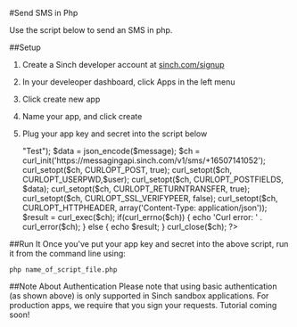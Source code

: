 #Send SMS in Php

Use the script below to send an SMS in php. 

##Setup
1. Create a Sinch developer account at [sinch.com/signup](https://www.sinch.com/signup)
2. In your develeoper dashboard, click Apps in the left menu
3. Click create new app
4. Name your app, and click create
5. Plug your app key and secret into the script below

	<?php
	$key = "your_app_key";
	$secret = "your_app_secret";

	$user = "application\\" . $key . ":" . $secret;
	$message = array("message"=>"Test");
	$data = json_encode($message);
	$ch = curl_init('https://messagingapi.sinch.com/v1/sms/+16507141052');
	curl_setopt($ch, CURLOPT_POST, true);
	curl_setopt($ch, CURLOPT_USERPWD,$user);
	curl_setopt($ch, CURLOPT_POSTFIELDS, $data);
	curl_setopt($ch, CURLOPT_RETURNTRANSFER, true);
	curl_setopt($ch, CURLOPT_SSL_VERIFYPEER, false);
	curl_setopt($ch, CURLOPT_HTTPHEADER, array('Content-Type: application/json'));
	$result = curl_exec($ch);
	if(curl_errno($ch)) {
	echo 'Curl error: ' . curl_error($ch);
	} else {
	echo $result;
	}
	curl_close($ch);
	?>

##Run It
Once you've put your app key and secret into the above script, run it from the command line using:

	php name_of_script_file.php

##Note About Authentication
Please note that using basic authentication (as shown above) is only supported in Sinch sandbox applications. For production apps, we require that you sign your requests. Tutorial coming soon!

